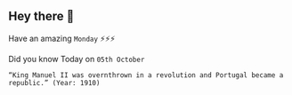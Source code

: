 ## Hey there 👋
Have an amazing `Monday` ⚡⚡⚡

Did you know Today on `05th October`
```
“King Manuel II was overnthrown in a revolution and Portugal became a republic.” (Year: 1910)
```
